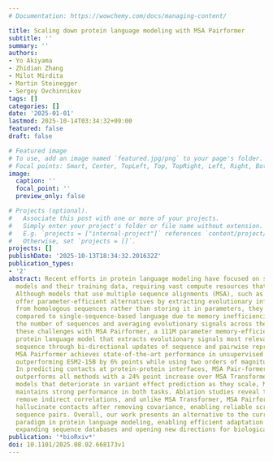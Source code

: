```yaml
---
# Documentation: https://wowchemy.com/docs/managing-content/

title: Scaling down protein language modeling with MSA Pairformer
subtitle: ''
summary: ''
authors:
- Yo Akiyama
- Zhidian Zhang
- Milot Mirdita
- Martin Steinegger
- Sergey Ovchinnikov
tags: []
categories: []
date: '2025-01-01'
lastmod: 2025-10-14T03:34:32+09:00
featured: false
draft: false

# Featured image
# To use, add an image named `featured.jpg/png` to your page's folder.
# Focal points: Smart, Center, TopLeft, Top, TopRight, Left, Right, BottomLeft, Bottom, BottomRight.
image:
  caption: ''
  focal_point: ''
  preview_only: false

# Projects (optional).
#   Associate this post with one or more of your projects.
#   Simply enter your project's folder or file name without extension.
#   E.g. `projects = ["internal-project"]` references `content/project/deep-learning/index.md`.
#   Otherwise, set `projects = []`.
projects: []
publishDate: '2025-10-13T18:34:32.201632Z'
publication_types:
- '2'
abstract: Recent efforts in protein language modeling have focused on scaling single-sequence
  models and their training data, requiring vast compute resources that limit accessibility.
  Although models that use multiple sequence alignments (MSA), such as MSA Transformer,
  offer parameter-efficient alternatives by extracting evolutionary information directly
  from homologous sequences rather than storing it in parameters, they generally underperform
  compared to single-sequence-based language due to memory inefficiencies that limit
  the number of sequences and averaging evolutionary signals across the MSA. We address
  these challenges with MSA Pairformer, a 111M parameter memory-efficient MSA-based
  protein language model that extracts evolutionary signals most relevant to a query
  sequence through bi-directional updates of sequence and pairwise representations.
  MSA Pairformer achieves state-of-the-art performance in unsupervised contact prediction,
  outperforming ESM2-15B by 6% points while using two orders of magnitude fewer parameters.
  In predicting contacts at protein-protein interfaces, MSA Pair-former substantially
  outperforms all methods with a 24% point increase over MSA Transformer. Unlike single-sequence
  models that deteriorate in variant effect prediction as they scale, MSA Pairformer
  maintains strong performance in both tasks. Ablation studies reveal triangle operations
  remove indirect correlations, and unlike MSA Transformer, MSA Pairformer does not
  hallucinate contacts after removing covariance, enabling reliable screening of interacting
  sequence pairs. Overall, our work presents an alternative to the current scaling
  paradigm in protein language modeling, enabling efficient adaptation to rapidly
  expanding sequence databases and opening new directions for biological discovery.
publication: '*bioRxiv*'
doi: 10.1101/2025.08.02.668173v1
---
```

